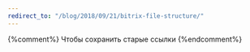 ```yaml
---
redirect_to: "/blog/2018/09/21/bitrix-file-structure/"
---
```

{%comment%} Чтобы сохранить старые ссылки {%endcomment%}


